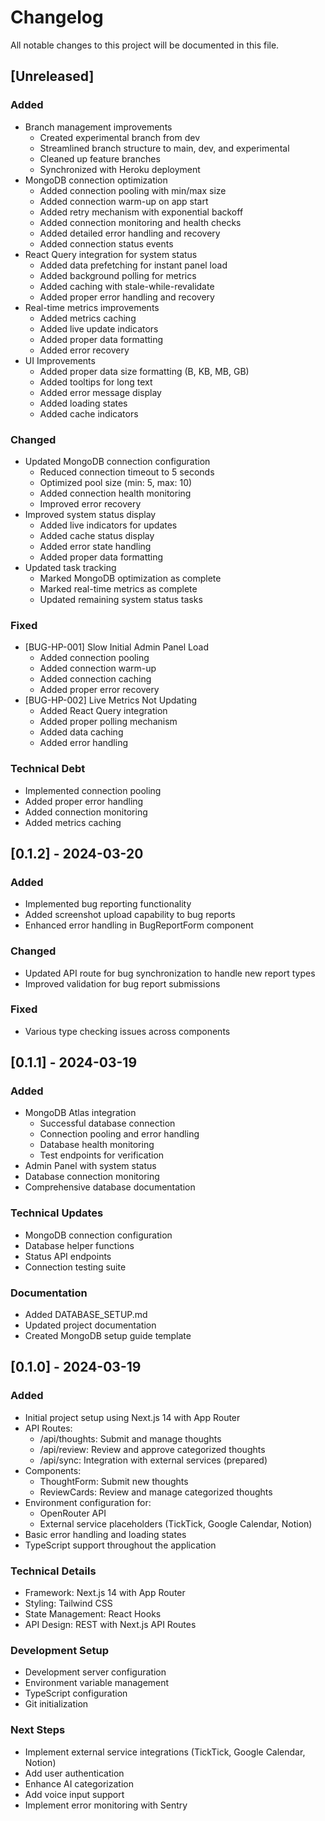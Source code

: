 # Changelog

All notable changes to this project will be documented in this file.

## [Unreleased]

### Added
- Branch management improvements
  * Created experimental branch from dev
  * Streamlined branch structure to main, dev, and experimental
  * Cleaned up feature branches
  * Synchronized with Heroku deployment
- MongoDB connection optimization
  * Added connection pooling with min/max size
  * Added connection warm-up on app start
  * Added retry mechanism with exponential backoff
  * Added connection monitoring and health checks
  * Added detailed error handling and recovery
  * Added connection status events
- React Query integration for system status
  * Added data prefetching for instant panel load
  * Added background polling for metrics
  * Added caching with stale-while-revalidate
  * Added proper error handling and recovery
- Real-time metrics improvements
  * Added metrics caching
  * Added live update indicators
  * Added proper data formatting
  * Added error recovery
- UI Improvements
  * Added proper data size formatting (B, KB, MB, GB)
  * Added tooltips for long text
  * Added error message display
  * Added loading states
  * Added cache indicators

### Changed
- Updated MongoDB connection configuration
  * Reduced connection timeout to 5 seconds
  * Optimized pool size (min: 5, max: 10)
  * Added connection health monitoring
  * Improved error recovery
- Improved system status display
  * Added live indicators for updates
  * Added cache status display
  * Added error state handling
  * Added proper data formatting
- Updated task tracking
  * Marked MongoDB optimization as complete
  * Marked real-time metrics as complete
  * Updated remaining system status tasks

### Fixed
- [BUG-HP-001] Slow Initial Admin Panel Load
  * Added connection pooling
  * Added connection warm-up
  * Added connection caching
  * Added proper error recovery
- [BUG-HP-002] Live Metrics Not Updating
  * Added React Query integration
  * Added proper polling mechanism
  * Added data caching
  * Added error handling

### Technical Debt
- Implemented connection pooling
- Added proper error handling
- Added connection monitoring
- Added metrics caching

## [0.1.2] - 2024-03-20

### Added
- Implemented bug reporting functionality
- Added screenshot upload capability to bug reports
- Enhanced error handling in BugReportForm component

### Changed
- Updated API route for bug synchronization to handle new report types
- Improved validation for bug report submissions

### Fixed
- Various type checking issues across components

## [0.1.1] - 2024-03-19

### Added
- MongoDB Atlas integration
  * Successful database connection
  * Connection pooling and error handling
  * Database health monitoring
  * Test endpoints for verification
- Admin Panel with system status
- Database connection monitoring
- Comprehensive database documentation

### Technical Updates
- MongoDB connection configuration
- Database helper functions
- Status API endpoints
- Connection testing suite

### Documentation
- Added DATABASE_SETUP.md
- Updated project documentation
- Created MongoDB setup guide template

## [0.1.0] - 2024-03-19

### Added
- Initial project setup using Next.js 14 with App Router
- API Routes:
  - /api/thoughts: Submit and manage thoughts
  - /api/review: Review and approve categorized thoughts
  - /api/sync: Integration with external services (prepared)
- Components:
  - ThoughtForm: Submit new thoughts
  - ReviewCards: Review and manage categorized thoughts
- Environment configuration for:
  - OpenRouter API
  - External service placeholders (TickTick, Google Calendar, Notion)
- Basic error handling and loading states
- TypeScript support throughout the application

### Technical Details
- Framework: Next.js 14 with App Router
- Styling: Tailwind CSS
- State Management: React Hooks
- API Design: REST with Next.js API Routes

### Development Setup
- Development server configuration
- Environment variable management
- TypeScript configuration
- Git initialization

### Next Steps
- Implement external service integrations (TickTick, Google Calendar, Notion)
- Add user authentication
- Enhance AI categorization
- Add voice input support
- Implement error monitoring with Sentry
